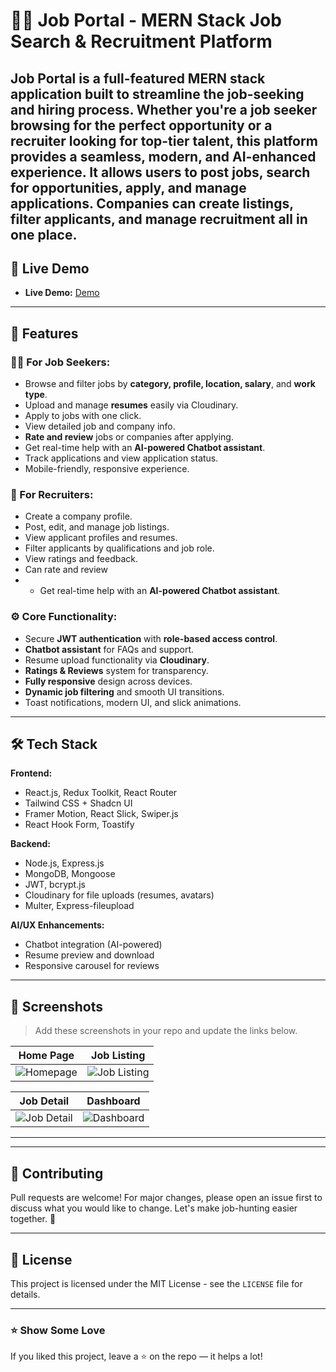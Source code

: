 
# 🧑‍💼 Job Portal - MERN Stack Job Search & Recruitment Platform

Job Portal is a full-featured MERN stack application built to streamline the job-seeking and hiring process. Whether you're a job seeker browsing for the perfect opportunity or a recruiter looking for top-tier talent, this platform provides a seamless, modern, and AI-enhanced experience.
It allows users to post jobs, search for opportunities, apply, and manage applications. Companies can create listings, filter applicants, and manage recruitment all in one place.
---

## 🚀 Live Demo

- **Live Demo:** [Demo](https://job-poral-sigma.vercel.app)

---

## 📌 Features

### 👨‍💻 For Job Seekers:
- Browse and filter jobs by **category, profile, location, salary**, and **work type**.
- Upload and manage **resumes** easily via Cloudinary.
- Apply to jobs with one click.
- View detailed job and company info.
- **Rate and review** jobs or companies after applying.
- Get real-time help with an **AI-powered Chatbot assistant**.
- Track applications and view application status.
- Mobile-friendly, responsive experience.

### 🏢 For Recruiters:
- Create a company profile.
- Post, edit, and manage job listings.
- View applicant profiles and resumes.
- Filter applicants by qualifications and job role.
- View ratings and feedback.
- Can rate and review
- - Get real-time help with an **AI-powered Chatbot assistant**.

### ⚙️ Core Functionality:
- Secure **JWT authentication** with **role-based access control**.
- **Chatbot assistant** for FAQs and support.
- Resume upload functionality via **Cloudinary**.
- **Ratings & Reviews** system for transparency.
- **Fully responsive** design across devices.
- **Dynamic job filtering** and smooth UI transitions.
- Toast notifications, modern UI, and slick animations.

---

## 🛠️ Tech Stack

**Frontend:**
- React.js, Redux Toolkit, React Router
- Tailwind CSS + Shadcn UI
- Framer Motion, React Slick, Swiper.js
- React Hook Form, Toastify

**Backend:**
- Node.js, Express.js
- MongoDB, Mongoose
- JWT, bcrypt.js
- Cloudinary for file uploads (resumes, avatars)
- Multer, Express-fileupload

**AI/UX Enhancements:**
- Chatbot integration (AI-powered)
- Resume preview and download
- Responsive carousel for reviews

---

  

## 📸 Screenshots

> Add these screenshots in your repo and update the links below.

| Home Page | Job Listing |
|-----------|-------------|
| ![Homepage](./screenshots/homepage.png) | ![Job Listing](./screenshots/job-listing.png) |

| Job Detail | Dashboard |
|------------|-----------|
| ![Job Detail](./screenshots/job-detail.png) | ![Dashboard](./screenshots/dashboard.png) |

---

 
---

## 🤝 Contributing

Pull requests are welcome! For major changes, please open an issue first to discuss what you would like to change. Let's make job-hunting easier together. 🚀

---

## 📜 License

This project is licensed under the MIT License - see the `LICENSE` file for details.

---

### ⭐ Show Some Love

If you liked this project, leave a ⭐ on the repo — it helps a lot!

